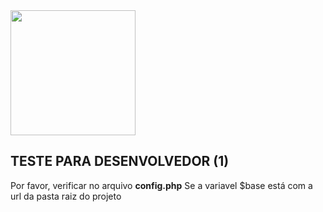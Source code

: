 <img src="https://mvarandas.com.br/static/default/images/menew-bymv.png" width="200">

## **TESTE PARA DESENVOLVEDOR (1)**

 Por favor, verificar no arquivo **config.php** Se a variavel $base está com a url da pasta raiz do projeto

